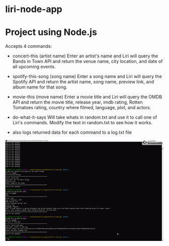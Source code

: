 # liri-node-app
Project using Node.js
======================
Accepts 4 commands:

- concert-this (artist name)
Enter an artist's name and Liri will query the Bands in Town API and return the venue name, city location, and date of all upcoming events.

- spotify-this-song (song name)
Enter a song name and Liri will query the Spotify API and return the artist name, song name, preview link, and album name for that song.

- movie-this (move name)
Enter a movie title and Liri will query the OMDB API and return the movie title, release year, imdb rating, Rotten Tomatoes rating, country where filmed, language, plot, and actors.

- do-what-it-says 
Will take whats in random.txt and use it to call one of Liri's commands. Modify the text in random.txt to see how it works.

- also logs returned data for each command to a log.txt file

![demonstration](demo.gif)

